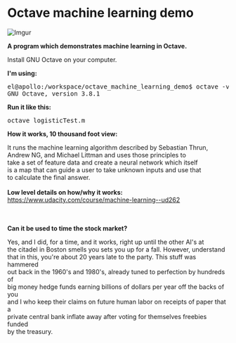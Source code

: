 # Octave machine learning demo

![Imgur](http://i.imgur.com/noZtJKf.jpg)

**A program which demonstrates machine learning in Octave.**

Install GNU Octave on your computer.

<b>I'm using:</b>

<pre>el@apollo:/workspace/octave_machine_learning_demo$ octave -v 
GNU Octave, version 3.8.1
</pre>


<b>Run it like this:<br></b>

<pre>
octave logisticTest.m
</pre>

<b>How it works, 10 thousand foot view:<br></b>

It runs the machine learning algorithm described by Sebastian Thrun,<br>
Andrew NG, and Michael Littman and uses those principles to <br>
take a set of feature data and create a neural network which itself<br>
is a map that can guide a user to take unknown inputs and use that<br>
to calculate the final answer.<br>
<br>
<b>Low level details on how/why it works:</b>
<br>
<a href="https://www.udacity.com/course/machine-learning--ud262">https://www.udacity.com/course/machine-learning--ud262</a>

<br>
<br>
<b>Can it be used to time the stock market?</b><br>

Yes, and I did, for a time, and it works, right up until the other AI's at <br>
the citadel in Boston smells you sets you up for a fall. However, understand <br>
that in this, you're about 20 years late to the party.  This stuff was hammered<br>
out back in the 1960's and 1980's, already tuned to perfection by hundreds of <br>
big money hedge funds earning billions of dollars per year off the backs of you <br>
and I who keep their claims on future human labor on receipts of paper that a<br>
private central bank inflate away after voting for themselves freebies funded <br>
by the treasury.<br>
<br>
<br>






